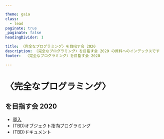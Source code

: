 ```yaml
---

theme: gaia
class:
  - lead
paginate: true
_paginate: false
headingDivider: 1

title: 〈完全なプログラミング〉を目指す会 2020
description: 〈完全なプログラミング〉を目指す会 2020 の資料へのインデックスです
footer:  〈完全なプログラミング〉を目指す会 2020

---
```



# <!--fit--> 〈完全なプログラミング〉


## を目指す会 2020

-   [導入](/intro.html)
-   (TBD)オブジェクト指向プログラミング
-   (TBD)ドキュメント


